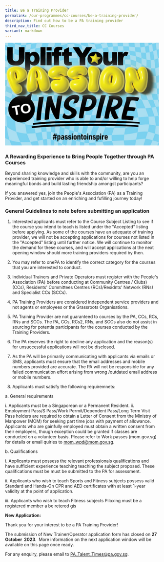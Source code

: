 ```yaml
---
title: Be a Training Provider
permalink: /our-programmes/cc-courses/be-a-training-provider/
description: Find out how to be a PA training provider
third_nav_title: CC Courses
variant: markdown
---
```

![Uplife Your PAssion to Inspire](/images/Our%20Programmes/web-banner.jpg)

### A Rewarding Experience to  Bring People Together through PA Courses
Beyond sharing knowledge and skills with the community, are you an experienced training provider who is able to and/or willing to help forge meaningful bonds and build lasting friendship amongst participants?

If you answered yes, join the People's Association (PA) as a Training Provider, and get started on an enriching and fufilling journey today!

### General Guidelines to note before submitting an application

1. Interested applicants must refer to the Course Subject Listing to see if the course you intend to teach is listed under the "Accepted" listing before applying.  As some of the courses have an adequate of training provider, we will not be accepting applications for courses not listed in the "Accepted" listing until further notice. We will continue to monitor the demand for these courses, and will accept applications at the next opening window should more training providers required by then.

2. You may refer to onePA to identify the correct category for the courses that you are interested to conduct. 

3. Individual Trainers and Private Operators must register with the People's Association (PA) before conducting at Community Centres / Clubs) (CCs), Residents' Committees Centres (RCs)/Residnts' Network (RNs) and Specialist CCs (SCCs).

4. PA Training Providers are considered independent service providers and not agents or employees or the Grassroots Organisations.

5. PA Training Provider are not guaranteed to courses by the PA, CCs, RCs, RNs and SCCs.  The PA, CCs, RCs2, RNs, and SCCs also do not assist in sourcing for potentia participants for the courses conducted by the Training Providers.  

6. The PA reserves the right to decline any application and the reason(s) for unsuccessful applications will not be disclosed.
 
7.   As the PA will be primarily communicating with applicants via emails or SMS, applicants must ensure that the email addresses and mobile numbers provided are accurate.  The PA will not be responsible for any failed communication effort arising from wrong /outdated email address or mobile numbers.

8.   Applicants must satisfy the following requiremnets:

a.  General requirements

i. Applicants must be a Singaporean or a Permanent Resident.
ii. Employment Pass/S Pass/Work Permit/Dependent Pass/Long Term Visit Pass holders are required to obtain a Letter of Consent from the Ministry of Manpower (MOM) for seeking part time jobs with payment of allowance.  Applicants who are gainfully employed must obtain a written consent from their employers, though exception could be granted if classes are conducted on a volunteer basis.  Please refer to Work passes (mom.gov.sg) for details or email quiries to mom_wpd@mom.gov.sg.

b. Qualifications 

i. Applicants must possess the relevant professionals qualifications and have sufficient experience teaching teaching the subject proposed.  These qualifications must be must be submitted to the PA for assessment. 

ii. Applicants who wish to teach Sports and Fitness subjects possess valid Standard and Hands-On CPR and AED certificates  with at least 1-year validity at the point of application.

iii. Applicants who wish to teach Fitness subjects Piloxing must  be a registered member   a  be  retered gis

   		
**New Application:**

Thank you for your interest to be a PA Training Provider! 

The submission of New Trainer/Operator application form has closed on **27 October  2023**.  More information on the next application window will be available on this page once ready. 



For any enquiry, please email to [PA\_Talent\_Times@pa.gov.sg](mailto:PA_Talent_Times@pa.gov.sg).
